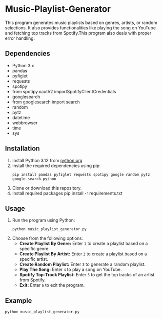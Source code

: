 # Music-Playlist-Generator
This program generates music playlists based on genres, artists, or random selections. It also provides functionalities like playing the song on YouTube and fetching top tracks from Spotify.This program also deals with proper error handling.

## Dependencies
- Python 3.x
- pandas
- pyfiglet
- requests
- spotipy
- from spotipy.oauth2 importSpotifyClientCredentials
- googlesearch
- from googlesearch import search
- random
- pytz
- datetime
- webbrowser
- time
- sys

## Installation
1. Install Python 3.12 from [python.org](https://www.python.org/downloads/)
2. Install the required dependencies using pip:
    ```
    pip install pandas pyfiglet requests spotipy google random pytz google-search-python

    ```
3. Clone or download this repository.
4. Install required packages
   pip install -r requirements.txt


## Usage
1. Run the program using Python:
    ```
    python music_playlist_generator.py
    ```
2. Choose from the following options:
    - **Create Playlist By Genre:** Enter `1` to create a playlist based on a specific genre.
    - **Create Playlist By Artist:** Enter `2` to create a playlist based on a specific artist.
    - **Create Random Playlist:** Enter `3` to generate a random playlist.
    - **Play The Song:** Enter `4` to play a song on YouTube.
    - **Spotify Top-Track Playlist:** Enter `5` to get the top tracks of an artist from Spotify.
    - **Exit:** Enter `6` to exit the program.

## Example
```python
python music_playlist_generator.py


